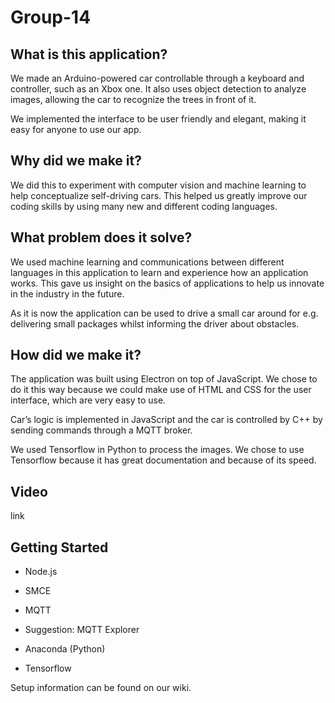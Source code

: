 # Group-14 

## What is this application? ##

We made an Arduino-powered car controllable through a keyboard and controller, such as an Xbox one. It also uses object detection to analyze images, allowing the car to recognize the trees in front of it. 

We implemented the interface to be user friendly and elegant, making it easy for anyone to use our app. 

## Why did we make it? ##

We did this to experiment with computer vision and machine learning to help conceptualize self-driving cars. This helped us greatly improve our coding skills by using many new and different coding languages. 

## What problem does it solve? ##

We used machine learning and communications between different languages in this application to learn and experience how an application works. This gave us insight on the basics of applications to help us innovate in the industry in the future.

As it is now the application can be used to drive a small car around for e.g. delivering small packages whilst informing the driver about obstacles. 

## How did we make it? ##

The application was built using Electron on top of JavaScript. We chose to do it this way because we could make use of HTML and CSS for the user interface, which are very easy to use. 

Car’s logic is implemented in JavaScript and the car is controlled by C++ by sending commands through a MQTT broker.

We used Tensorflow in Python to process the images. We chose to use Tensorflow because it has great documentation and because of its speed.

## Video ##

link

## Getting Started ##

* Node.js

* SMCE

* MQTT

* Suggestion: MQTT Explorer

* Anaconda (Python)

* Tensorflow

Setup information can be found on our wiki.
